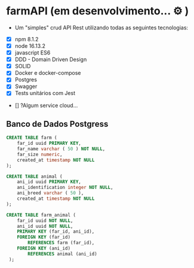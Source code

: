 # farmAPI (em desenvolvimento... ⚙️ )

- Um "simples" crud API Rest utilizando todas as seguintes tecnologias:

- [x] npm 8.1.2
- [x] node 16.13.2
- [x] javascript ES6
- [x] DDD - Domain Driven Design
- [x] SOLID
- [x] Docker e docker-compose
- [x] Postgres
- [x] Swagger
- [x] Tests unitários com Jest
- [] ?Algum service cloud... 

## Banco de Dados Postgress


```sql
CREATE TABLE farm (
	far_id uuid PRIMARY KEY,
  	far_name varchar ( 50 ) NOT NULL,
  	far_size numeric,
  	created_at timestamp NOT NULL
);

CREATE TABLE animal (
	ani_id uuid PRIMARY KEY,
  	ani_identification integer NOT NULL,
  	ani_breed varchar ( 50 ),
  	created_at timestamp NOT NULL
);

CREATE TABLE farm_animal (
  	far_id uuid NOT NULL,
  	ani_id uuid NOT NULL,
  	PRIMARY KEY (far_id, ani_id),	
  	FOREIGN KEY (far_id)
  		REFERENCES farm (far_id),
  	FOREIGN KEY (ani_id)
  		REFERENCES animal (ani_id)
 );
 ```